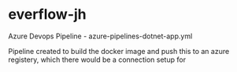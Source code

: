 # everflow-jh

Azure Devops Pipeline - azure-pipelines-dotnet-app.yml

Pipeline created to build the docker image and push this to an azure registery, which there would be a connection setup for 